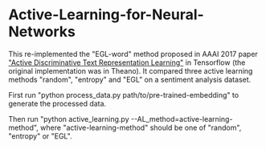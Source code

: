 # Active-Learning-for-Neural-Networks
This re-implemented the "EGL-word" method proposed in AAAI 2017 paper ["Active Discriminative Text Representation Learning"](https://arxiv.org/pdf/1606.04212.pdf) in Tensorflow (the original implementation was in Theano). It compared three active learning methods "random", "entropy" and "EGL" on a sentiment analysis dataset.

First run "python process_data.py path/to/pre-trained-embedding" to generate the processed data.

Then run "python active_learning.py --AL_method=active-learning-method", where "active-learning-method" should be one of "random", "entropy" or "EGL".


